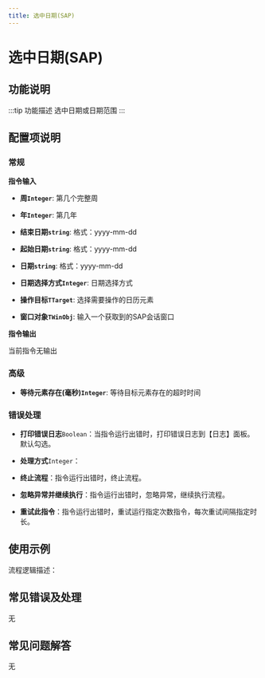 ```yaml
---
title: 选中日期(SAP)
---
```


# 选中日期(SAP)

## 功能说明

:::tip 功能描述
选中日期或日期范围
:::

## 配置项说明

### 常规

**指令输入**

- **周`Integer`**: 第几个完整周

- **年`Integer`**: 第几年

- **结束日期`string`**: 格式：yyyy-mm-dd

- **起始日期`string`**: 格式：yyyy-mm-dd

- **日期`string`**: 格式：yyyy-mm-dd

- **日期选择方式`Integer`**: 日期选择方式

- **操作目标`TTarget`**: 选择需要操作的日历元素

- **窗口对象`TWinObj`**: 输入一个获取到的SAP会话窗口


**指令输出**

当前指令无输出

### 高级

- **等待元素存在(毫秒)`Integer`**: 等待目标元素存在的超时时间

### 错误处理

- **打印错误日志**`Boolean`：当指令运行出错时，打印错误日志到【日志】面板。默认勾选。

- **处理方式**`Integer`：

 - **终止流程**：指令运行出错时，终止流程。

 - **忽略异常并继续执行**：指令运行出错时，忽略异常，继续执行流程。

 - **重试此指令**：指令运行出错时，重试运行指定次数指令，每次重试间隔指定时长。

## 使用示例

流程逻辑描述：

## 常见错误及处理

无

## 常见问题解答

无

